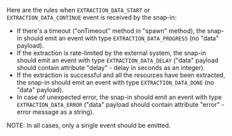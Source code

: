 Here are the rules when `EXTRACTION_DATA_START` or `EXTRACTION_DATA_CONTINUE` event is received by the snap-in:

- If there's a timeout ("onTimeout" method in "spawn" method), the snap-in should emit an event with type `EXTRACTION_DATA_PROGRESS` (no "data" payload).
- If the extraction is rate-limited by the external system, the snap-in should emit an event with type `EXTRACTION_DATA_DELAY` ("data" payload should contain attribute "delay" - delay in seconds as an integer).
- If the extraction is successful and all the resources have been extracted, the snap-in should emit an event with type `EXTRACTION_DATA_DONE` (no "data" payload).
- In case of unexpected error, the snap-in should emit an event with type `EXTRACTION_DATA_ERROR` ("data" payload should contain attribute "error" - error message as a string).

NOTE: In all cases, only a single event should be emitted.